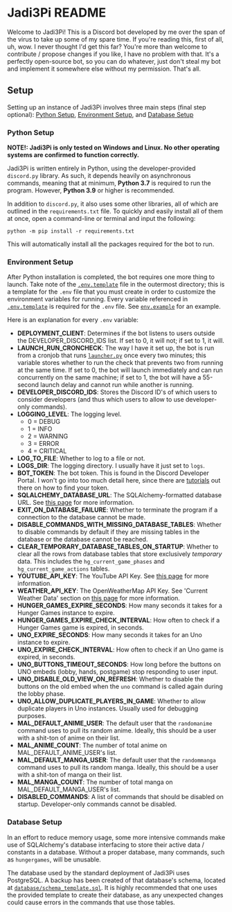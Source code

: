 # Jadi3Pi README

Welcome to Jadi3Pi! This is a Discord bot developed by me over the span of the
virus to take up some of my spare time. If you're reading this, first of all, uh,
wow. I never thought I'd get this far? You're more than welcome to contribute / 
propose changes if you like, I have no problem with that. It's a perfectly 
open-source bot, so you can do whatever, just don't steal my bot and implement it
somewhere else without my permission. That's all.

## Setup

Setting up an instance of Jadi3Pi involves three main steps (final step optional): 
[Python Setup](#python-setup), [Environment Setup](#environment-setup), and 
[Database Setup](#database-setup) 

### <a name="python-setup"></a>Python Setup

**NOTE!: Jadi3Pi is only tested on Windows and Linux. No other operating systems
are confirmed to function correctly.**

Jadi3Pi is written entirely in Python, using the developer-provided `discord.py`
library. As such, it depends heavily on asynchronous commands, meaning that at
minimum, **Python 3.7** is required to run the program. However, **Python 3.9**
or higher is recommended.

In addition to `discord.py`, it also uses some other libraries, all of which are
outlined in the `requirements.txt` file. To quickly and easily install all of them
at once, open a command-line or terminal and input the following:

```python -m pip install -r requirements.txt```

This will automatically install all the packages required for the bot to run.

### <a name="environment-setup"></a>Environment Setup

After Python installation is completed, the bot requires one more thing to launch.
Take note of the [`.env.template`](.env.template) file in the outermost directory; 
this is a template for the `.env` file that you must create in order to customize 
the environment variables for running. Every variable referenced in 
[`.env.template`](.env.template) is required for the `.env` file. See 
[`env.example`](.env.example) for an example.

Here is an explanation for every `.env` variable:
- **DEPLOYMENT_CLIENT**: Determines if the bot listens to users outside the
  DEVELOPER_DISCORD_IDS list. If set to 0, it will not; if set to 1, it will.
- **LAUNCH_RUN_CRONCHECK**: The way I have it set up, the bot is run from a 
  cronjob that runs [`launcher.py`](launcher.py) once every two minutes; this 
  variable stores whether to run the check that prevents two from running at 
  the same time. If set to 0, the bot will launch immediately and can run 
  concurrently on the same machine; if set to 1, the bot will have a 55-second 
  launch delay and cannot run while another is running.
- **DEVELOPER_DISCORD_IDS**: Stores the Discord ID's of which users to consider 
  developers (and thus which users to allow to use developer-only commands).
- **LOGGING_LEVEL**: The logging level.
  - 0 = DEBUG
  - 1 = INFO
  - 2 = WARNING
  - 3 = ERROR
  - 4 = CRITICAL
- **LOG_TO_FILE**: Whether to log to a file or not.
- **LOGS_DIR**: The logging directory. I usually have it just set to `logs`.
- **BOT_TOKEN**: The bot token. This is found in the Discord Developer Portal. 
  I won't go into too much detail here, since there are
  [tutorials](https://www.writebots.com/discord-bot-token) out there on
  how to find your token.
- **SQLALCHEMY_DATABASE_URL**: The SQLAlchemy-formatted database URL. See
  [this page](https://docs.sqlalchemy.org/en/14/core/engines.html#database-urls)
  for more information.
- **EXIT_ON_DATABASE_FAILURE**: Whether to terminate the program if a connection
  to the database cannot be made.
- **DISABLE_COMMANDS_WITH_MISSING_DATABASE_TABLES**: Whether to disable commands
  by default if they are missing tables in the database or the database cannot
  be reached.
- **CLEAR_TEMPORARY_DATABASE_TABLES_ON_STARTUP**: Whether to clear all the rows
  from database tables that store exclusively *temporary* data. This includes
  the `hg_current_game_phases` and `hg_current_game_actions` tables.
- **YOUTUBE_API_KEY**: The YouTube API Key. See 
  [this page](https://developers.google.com/youtube/v3) for more information.
- **WEATHER_API_KEY**: The OpenWeatherMap API Key. See 'Current Weather Data'
  section on [this page](https://openweathermap.org/api) for more information.
- **HUNGER_GAMES_EXPIRE_SECONDS**: How many seconds it takes for a Hunger Games
  instance to expire.
- **HUNGER_GAMES_EXPIRE_CHECK_INTERVAL**: How often to check if a Hunger Games game
  is expired, in seconds.
- **UNO_EXPIRE_SECONDS**: How many seconds it takes for an Uno instance to expire.
- **UNO_EXPIRE_CHECK_INTERVAL**: How often to check if an Uno game is expired, in 
  seconds.
- **UNO_BUTTONS_TIMEOUT_SECONDS**: How long before the buttons on UNO embeds 
  (lobby, hands, postgame) stop responding to user input.
- **UNO_DISABLE_OLD_VIEW_ON_REFRESH**: Whether to disable the buttons on the old embed
  when the `uno` command is called again during the lobby phase.
- **UNO_ALLOW_DUPLICATE_PLAYERS_IN_GAME**: Whether to allow duplicate players in Uno
  instances. Usually used for debugging purposes.
- **MAL_DEFAULT_ANIME_USER**: The default user that the `randomanime` command uses
  to pull its random anime. Ideally, this should be a user with a shit-ton of anime
  on their list.
- **MAL_ANIME_COUNT**: The number of total anime on MAL_DEFAULT_ANIME_USER's list.
- **MAL_DEFAULT_MANGA_USER**: The default user that the `randommanga` command uses
  to pull its random manga. Ideally, this should be a user with a shit-ton of manga
  on their list.
- **MAL_MANGA_COUNT**: The number of total manga on MAL_DEFAULT_MANGA_USER's list.
- **DISABLED_COMMANDS**: A list of commands that should be disabled on startup.
  Developer-only commands cannot be disabled.

### <a name="database-setup"></a>Database Setup

In an effort to reduce memory usage, some more intensive commands make use of
SQLAlchemy's database interfacing to store their active data / constants in a 
database. Without a proper database, many commands, such as `hungergames`, will
be unusable.

The database used by the standard deployment of Jadi3Pi uses PostgreSQL. A
backup has been created of that database's schema, located at 
[`database/schema_template.sql`](database/schema_template.sql). It is highly
recommended that one uses the provided template to create their database, as
any unexpected changes could cause errors in the commands that use those tables.
